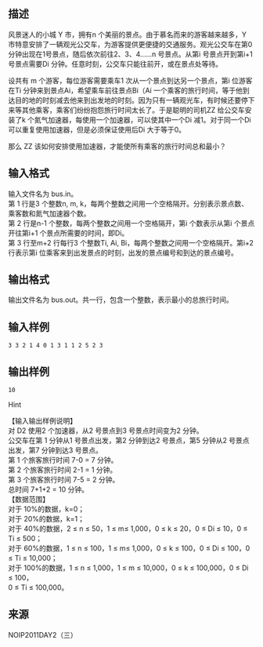 ## 描述

<p> 风景迷人的小城 Y 市，拥有n 个美丽的景点。由于慕名而来的游客越来越多，Y 市特意安排了一辆观光公交车，为游客提供更便捷的交通服务。观光公交车在第0 分钟出现在1号景点，随后依次前往2、3、4……n 号景点。从第i 号景点开到第i+1 号景点需要Di 分钟。任意时刻，公交车只能往前开，或在景点处等待。 </p> <p> 设共有 m 个游客，每位游客需要乘车1 次从一个景点到达另一个景点，第i 位游客在Ti 分钟来到景点Ai，希望乘车前往景点Bi（Ai<Bi）。为了使所有乘客都能顺利到达目的地，公交车在每站都必须等待需要从该景点出发的所有乘客都上车后才能出发开往下一景点。假设乘客上下车不需要时间。<br /> 一个乘客的旅行时间，等于他到达目的地的时刻减去他来到出发地的时刻。因为只有一辆观光车，有时候还要停下来等其他乘客，乘客们纷纷抱怨旅行时间太长了。于是聪明的司机ZZ 给公交车安装了k 个氮气加速器，每使用一个加速器，可以使其中一个Di 减1。对于同一个Di 可以重复使用加速器，但是必须保证使用后Di 大于等于0。 </p> <p> 那么 ZZ 该如何安排使用加速器，才能使所有乘客的旅行时间总和最小？ </p>

## 输入格式

输入文件名为 bus.in。<br /> 第 1 行是3 个整数n, m, k，每两个整数之间用一个空格隔开。分别表示景点数、乘客数和氮气加速器个数。<br /> 第 2 行是n-1 个整数，每两个整数之间用一个空格隔开，第i 个数表示从第i 个景点开往第i+1 个景点所需要的时间，即Di。<br /> 第 3 行至m+2 行每行3 个整数Ti, Ai, Bi，每两个整数之间用一个空格隔开。第i+2 行表示第i 位乘客来到出发景点的时刻，出发的景点编号和到达的景点编号。<br />

## 输出格式

输出文件名为 bus.out。共一行，包含一个整数，表示最小的总旅行时间。

## 输入样例

```plaintext
3 3 2 1 4 0 1 3 1 1 2 5 2 3
```

## 输出样例

```plaintext
10
```

Hint

【输入输出样例说明】<br /> 对 D2 使用2 个加速器，从2 号景点到3 号景点时间变为2 分钟。<br /> 公交车在第 1 分钟从1 号景点出发，第2 分钟到达2 号景点，第5 分钟从2 号景点出发，第7 分钟到达3 号景点。<br /> 第 1 个旅客旅行时间 7-0 = 7 分钟。<br /> 第 2 个旅客旅行时间 2-1 = 1 分钟。<br /> 第 3 个旅客旅行时间 7-5 = 2 分钟。<br /> 总时间 7+1+2 = 10 分钟。<br /> 【数据范围】<br /> 对于 10%的数据，k=0；<br /> 对于 20%的数据，k=1；<br /> 对于 40%的数据，2 ≤ n ≤ 50，1 ≤ m≤ 1,000，0 ≤ k ≤ 20，0 ≤ Di ≤ 10，0 ≤ Ti ≤ 500；<br /> 对于 60%的数据，1 ≤ n ≤ 100，1 ≤ m≤ 1,000，0 ≤ k ≤ 100，0 ≤ Di ≤ 100，0 ≤ Ti ≤ 10,000；<br /> 对于 100%的数据，1 ≤ n ≤ 1,000，1 ≤ m ≤ 10,000，0 ≤ k ≤ 100,000，0 ≤ Di ≤ 100，<br /> 0 ≤ Ti ≤ 100,000。<br />

## 来源

NOIP2011DAY2（三）

